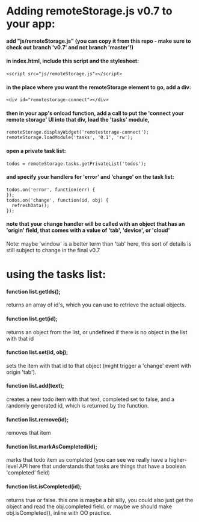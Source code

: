 # Adding remoteStorage.js v0.7 to your app:
#### add "js/remoteStorage.js" (you can copy it from this repo - make sure to check out branch 'v0.7' and not branch 'master'!)
#### in index.html, include this script and the stylesheet:

    <script src="js/remoteStorage.js"></script>

#### in the place where you want the remoteStorage element to go, add a div:

    <div id="remotestorage-connect"></div>

#### then in your app's onload function, add a call to put the 'connect your remote storage' UI into that div, load the 'tasks' module,

    remoteStorage.displayWidget('remotestorage-connect');
    remoteStorage.loadModule('tasks', '0.1', 'rw');

#### open a private task list:

    todos = remoteStorage.tasks.getPrivateList('todos');

#### and specify your handlers for 'error' and 'change' on the task list:

    todos.on('error', function(err) {
    });
    todos.on('change', function(id, obj) {
      refreshData();
    });

#### note that your change handler will be called with an object that has an 'origin' field, that comes with a value of 'tab', 'device', or 'cloud'

Note: maybe 'window' is a better term than 'tab' here, this sort of details is still subject to change in the final v0.7


# using the tasks list:

#### function list.getIds();

returns an array of id's, which you can use to retrieve the actual objects.

#### function list.get(id);

returns an object from the list, or undefined if there is no object in the list with that id

#### function list.set(id, obj);

sets the item with that id to that object (might trigger a 'change' event with origin 'tab').

#### function list.add(text);

creates a new todo item with that text, completed set to false, and a randomly generated id, which is returned by the function.

#### function list.remove(id);

removes that item

#### function list.markAsCompleted(id);

marks that todo item as completed (you can see we really have a higher-level API here that understands that tasks are things that have a boolean 'completed' field)

#### function list.isCompleted(id);

returns true or false. this one is maybe a bit silly, you could also just get the object and read the obj.completed field. or maybe we should make obj.isCompleted(), 
inline with OO practice.
